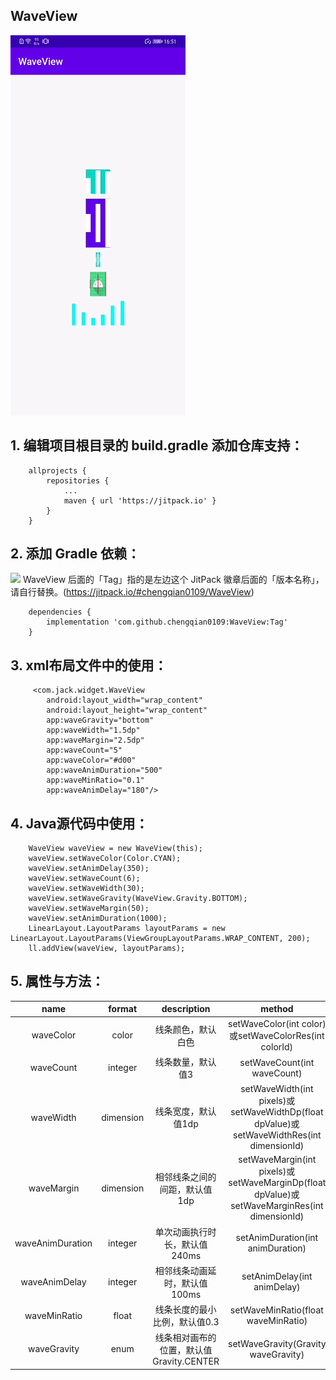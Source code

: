 ## WaveView
![控件效果](https://github.com/chengqian0109/images/blob/master/WaveView.gif)
## 1. 编辑项目根目录的 build.gradle 添加仓库支持：
```
    allprojects {
		repositories {
			...
			maven { url 'https://jitpack.io' }
		}
	}
```
## 2. 添加 Gradle 依赖：
![](https://jitpack.io/v/chengqian0109/WaveView.svg) WaveView 后面的「Tag」指的是左边这个 JitPack 徽章后面的「版本名称」，请自行替换。(https://jitpack.io/#chengqian0109/WaveView)
```
    dependencies {
        implementation 'com.github.chengqian0109:WaveView:Tag'
    }
```
## 3. xml布局文件中的使用：
```
     <com.jack.widget.WaveView
        android:layout_width="wrap_content"
        android:layout_height="wrap_content"
        app:waveGravity="bottom"
        app:waveWidth="1.5dp"
        app:waveMargin="2.5dp"
        app:waveCount="5"
        app:waveColor="#d00"
        app:waveAnimDuration="500"
        app:waveMinRatio="0.1"
        app:waveAnimDelay="180"/>
```
## 4. Java源代码中使用：
```
    WaveView waveView = new WaveView(this);
    waveView.setWaveColor(Color.CYAN);
    waveView.setAnimDelay(350);
    waveView.setWaveCount(6);
    waveView.setWaveWidth(30);
    waveView.setWaveGravity(WaveView.Gravity.BOTTOM);
    waveView.setWaveMargin(50);
    waveView.setAnimDuration(1000);
    LinearLayout.LayoutParams layoutParams = new LinearLayout.LayoutParams(ViewGroupLayoutParams.WRAP_CONTENT, 200);
    ll.addView(waveView, layoutParams);
```
## 5. 属性与方法：

|name|format|description|method
|:---:|:---:|:---:|:---:|
|waveColor|color|线条颜色，默认白色|setWaveColor(int color)或setWaveColorRes(int colorId)
|waveCount|integer|线条数量，默认值3|setWaveCount(int waveCount)
|waveWidth|dimension|线条宽度，默认值1dp|setWaveWidth(int pixels)或setWaveWidthDp(float dpValue)或setWaveWidthRes(int dimensionId)
|waveMargin|dimension|相邻线条之间的间距，默认值1dp|setWaveMargin(int pixels)或setWaveMarginDp(float dpValue)或setWaveMarginRes(int dimensionId)
|waveAnimDuration|integer|单次动画执行时长，默认值240ms|setAnimDuration(int animDuration)
|waveAnimDelay|integer|相邻线条动画延时，默认值100ms|setAnimDelay(int animDelay)
|waveMinRatio|float|线条长度的最小比例，默认值0.3|setWaveMinRatio(float waveMinRatio)
|waveGravity|enum|线条相对画布的位置，默认值Gravity.CENTER|setWaveGravity(Gravity waveGravity)
